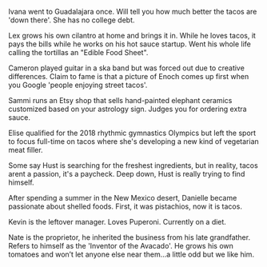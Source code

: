 Ivana went to Guadalajara once. Will tell you how much better the tacos
are 'down there'. She has no college debt.

Lex grows his own cilantro at home and brings it in. While he loves
tacos, it pays the bills while he works on his hot sauce startup. Went
his whole life calling the tortillas an "Edible Food Sheet".

Cameron played guitar in a ska band but was forced out due to creative
differences. Claim to fame is that a picture of Enoch comes up first
when you Google 'people enjoying street tacos'.

Sammi runs an Etsy shop that sells hand-painted elephant ceramics
customized based on your astrology sign. Judges you for ordering extra
sauce.

Elise qualified for the 2018 rhythmic gymnastics Olympics but left the
sport to focus full-time on tacos where she's developing a new kind of
vegetarian meat filler.

Some say Hust is searching for the freshest ingredients, but in reality,
tacos arent a passion, it's a paycheck. Deep down, Hust is really trying
to find himself.

After spending a summer in the New Mexico desert, Danielle became
passionate about shelled foods. First, it was pistachios, now it is
tacos.

Kevin is the leftover manager. Loves Puperoni. Currently on a diet.

Nate is the proprietor, he inherited the business from his late
grandfather. Refers to himself as the 'Inventor of the Avacado'. He
grows his own tomatoes and won’t let anyone else near them...a little
odd but we like him.